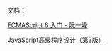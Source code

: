 文档：

[ECMAScript 6 入门 - 阮一峰](http://es6.ruanyifeng.com/)

[JavaScript高级程序设计（第3版）](<https://book.douban.com/subject/10546125/>)


